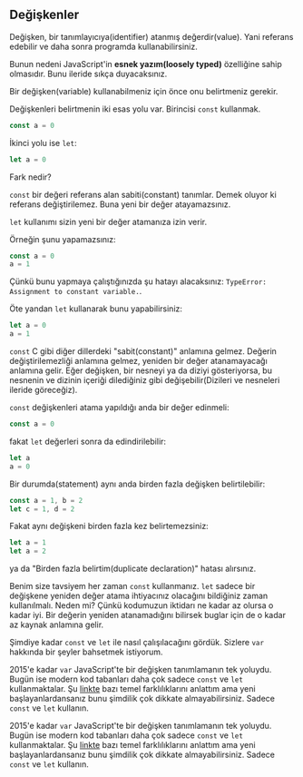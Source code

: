 ## Değişkenler

Değişken, bir tanımlayıcıya(identifier) atanmış değerdir(value). Yani referans edebilir ve daha sonra programda kullanabilirsiniz.

Bunun nedeni JavaScript'in **esnek yazım(loosely typed)** özelliğine sahip olmasıdır. Bunu ileride sıkça duyacaksınız.

Bir değişken(variable) kullanabilmeniz için önce onu belirtmeniz gerekir.

Değişkenleri belirtmenin iki esas yolu var. Birincisi `const` kullanmak.

```js
const a = 0
```

İkinci yolu ise `let`:

```js
let a = 0
```

Fark nedir?

`const` bir değeri referans alan sabiti(constant) tanımlar. Demek oluyor ki referans değiştirilemez. Buna yeni bir değer atayamazsınız.

`let` kullanımı sizin yeni bir değer atamanıza izin verir.

Örneğin şunu yapamazsınız:

```js
const a = 0
a = 1
```

Çünkü bunu yapmaya çalıştığınızda şu hatayı alacaksınız: `TypeError: Assignment to constant variable.`.

Öte yandan `let` kullanarak bunu yapabilirsiniz:

```js
let a = 0
a = 1
```

`const` C gibi diğer dillerdeki "sabit(constant)" anlamına gelmez. Değerin değiştirilemezliği anlamına gelmez, yeniden bir değer atanamayacağı anlamına gelir. Eğer değişken, bir nesneyi ya da diziyi gösteriyorsa, bu nesnenin ve dizinin içeriği dilediğiniz gibi değişebilir(Dizileri ve nesneleri ileride göreceğiz).

`const` değişkenleri atama yapıldığı anda bir değer edinmeli:

```js
const a = 0
```

fakat `let` değerleri sonra da edindirilebilir:

```js
let a
a = 0
```

Bir durumda(statement) aynı anda birden fazla değişken belirtilebilir: 

```js
const a = 1, b = 2
let c = 1, d = 2
```

Fakat aynı değişkeni birden fazla kez belirtemezsiniz:

```js
let a = 1
let a = 2
```

ya da "Birden fazla belirtim(duplicate declaration)" hatası alırsınız. 

Benim size tavsiyem her zaman `const` kullanmanız. `let` sadece bir değişkene yeniden değer atama ihtiyacınız olacağını bildiğiniz zaman kullanılmalı. Neden mi? Çünkü kodumuzun iktidarı ne kadar az olursa o kadar iyi. Bir değerin yeniden atanamadığını bilirsek buglar için de o kadar az kaynak anlamına gelir.

Şimdiye kadar `const` ve `let` ile nasıl çalışılacağını gördük. Sizlere `var` hakkında bir şeyler bahsetmek istiyorum.


2015'e kadar `var` JavaScript'te bir değişken tanımlamanın tek yoluydu. Bugün ise modern kod tabanları daha çok sadece `const` ve `let` kullanmaktalar. Şu [linkte](https://flaviocopes.com/javascript-difference-let-var/) bazı temel farklılıklarını anlattım ama yeni başlayanlardansanız bunu şimdilik çok dikkate almayabilirsiniz. Sadece `const` ve `let` kullanın.


2015'e kadar `var` JavaScript'te bir değişken tanımlamanın tek yoluydu. Bugün ise modern kod tabanları daha çok sadece `const` ve `let` kullanmaktalar. Şu [linkte](https://flaviocopes.com/javascript-difference-let-var/) bazı temel farklılıklarını anlattım ama yeni başlayanlardansanız bunu şimdilik çok dikkate almayabilirsiniz. Sadece `const` ve `let` kullanın.